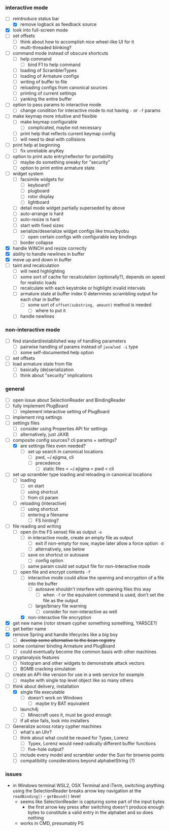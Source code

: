 ### interactive mode

- [ ] reintroduce status bar
    - [x] remove logback as feedback source
- [x] look into full-screen mode
- [ ] set offsets
    - [ ] think about how to accomplish nice wheel-like UI for it
    - [ ] multi-threaded blinking?
- [ ] command mode instead of obscure shortcuts
    - [ ] help command
        - [ ] bind F1 to help command
    - [ ] loading of ScramblerTypes
    - [ ] loading of Armature configs
    - [ ] writing of buffer to file
    - [ ] reloading configs from canonical sources
    - [ ] printing of current settings
    - [ ] yanking the entire buffer
- [ ] option to pass params to interactive mode
    - [ ] change condition for interactive mode to not having `-` or `-f` params
- [ ] make keymap more intuitive and flexible
    - [ ] make keymap configurable
        - [ ] complicated, maybe not necessary
    - [ ] print help that reflects current keymap config
    - [ ] will need to deal with collisions
- [ ] print help at beginning
    - [ ] fix unreliable anyKey
- [ ] option to print auto entry/reflector for portability
    - [ ] maybe do something sneaky for "security"
    - [ ] option to print entire armature state
- [ ] widget system
    - [ ] facsimile widgets for
        - [ ] keyboard?
        - [ ] plugboard
        - [ ] rotor display
        - [ ] lightboard
    - [ ] detail mode widget partially superseded by above
    - [ ] auto-arrange is hard
    - [ ] auto-resize is hard
    - [ ] start with fixed sizes
    - [ ] serialize/deserialize widget configs like tmux/byobu
        - [ ] open certain configs with configurable key bindings
    - [ ] border collapse
- [x] handle WINCH and resize correctly
- [x] ability to handle newlines in buffer
- [x] move up and down in buffer
- [ ] taint and recalculation
    - [ ] will need highlighting
    - [ ] some sort of cache for recalculation (optionally?), depends on speed for realistic loads
    - [ ] recalculate with each keystroke or highlight invalid intervals
    - [ ] armature state at buffer index 0 determines scrambling output for each char in buffer
        - [ ] some sort of `offset(substring, amount)` method is needed
            - [ ] where to put it
    - [ ] handle newlines

### non-interactive mode

- [ ] find standard/established way of handling parameters
    - [ ] pairwise handling of params instead of `java`/`sed -i` type
    - [ ] some self-documented help option
- [ ] set offsets
- [ ] load armature state from file
    - [ ] basically (de)serialization
    - [ ] think about "security" implications

### general

- [ ] open issue about SelectionReader and BindingReader
- [ ] fully implement PlugBoard
    - [ ] implement interactive setting of PlugBoard
- [ ] implement ring settings
- [ ] settings files
    - [ ] consider using Properties API for settings
    - [ ] alternatively, just JAXB
- [ ] composite config sources? cli params + settings?
    - [x] are settings files even needed?
        - [ ] set up search in canonical locations
            - [ ] pwd, ~/.ejigma, cli
            - [ ] precedence
                - [ ] static files < ~/.ejigma < pwd < cli
- [ ] set up scrambler type loading and reloading in canonical locations
    - [ ] loading
        - [ ] on start
        - [ ] using shortcut
        - [ ] from cli param
    - [ ] reloading (interactive)
        - [ ] using shortcut
        - [ ] entering a filename
            - [ ] FS hinting?
- [ ] file reading and writing
    - [ ] open (in the FS sense) file as output `-o`
        - [ ] in interactive mode, create an empty file as output
            - [ ] exit if non-empty for now, maybe later allow a force option `-O`
            - [ ] alternatively, see below
        - [ ] save on shortcut or autosave
            - [ ] config option
        - [ ] same param could set output file for non-interactive mode
    - [ ] open file and encrypt contents `-f`
        - [ ] interactive mode could allow the opening and encryption of a file into the buffer
            - [ ] autosave shouldn't interfere with opening files this way
                - [ ] when `-f` or the equivalent command is used, don't set the file as the output
            - [ ] large/binary file warning
                - [ ] consider for non-interactive as well
        - [x] non-interactive file encryption
- [x] get new name (rotor stream cypher something something, YARSCE?)
- [ ] get better name
- [x] remove Spring and handle lifecycles like a big boy
    - [ ] ~~develop some alternative to the bean registry~~
- [ ] some container binding Armature and PlugBoard
    - [ ] could eventually become the common basis with other machines
- [ ] cryptanalysis features
    - [ ] histogram and other widgets to demonstrate attack vectors
    - [ ] BOMB cracking simulation
- [ ] create an API-like version for use in a web service for example
    - [ ] maybe with single top level object like so many others
- [ ] think about delivery, installation
    - [x] single file executable
        - [ ] doesn't work on Windows
            - [ ] maybe try BAT equivalent
    - [ ] launch4j
        - [ ] Minecraft uses it, must be good enough
    - [ ] if all else fails, look into installers
- [ ] Generalize across rotary cypher machines
    - [ ] what's an Uhr?
    - [ ] think about what could be reused for Typex, Lorenz
        - [ ] Typex, Lorenz would need radically different buffer functions
        - [ ] five-hole output?
    - [ ] include every model and scrambler under the Sun for brownie points
    - [ ] compatibility considerations beyond alphabetString (?)

### issues

* in Windows terminal WSL2, OSX Terminal and iTerm, switching anything using the SelectionReader breaks arrow key
  navigation at the `readBinding()` - `getBound()` level
    * seems like SelectionReader is capturing some part of the input bytes
        * the first arrow key press after switching doesn't produce enough bytes to constitute a valid entry in the
          alphabet and so does nothing
    * works in CMD, presumably PS